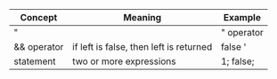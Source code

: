 | Concept | Meaning | Example |
|---------|---------|---------|
| "||" operator | if left is false, right is returned | true '||' X --> X |
| && operator | if left is false, then left is returned | false '||' X --> X |
| statement | two or more expressions | 1; false;
